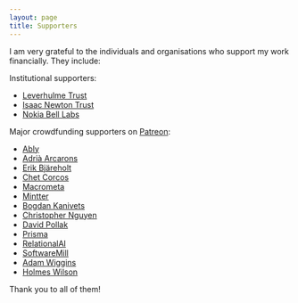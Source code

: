 ```yaml
---
layout: page
title: Supporters
---
```


I am very grateful to the individuals and organisations who support my work financially. They include:

Institutional supporters:

* [Leverhulme Trust](https://www.leverhulme.ac.uk/)
* [Isaac Newton Trust](https://www.newtontrust.cam.ac.uk/)
* [Nokia Bell Labs](https://mobicentre.cst.cam.ac.uk/)

Major crowdfunding supporters on [Patreon](https://www.patreon.com/martinkl):

* [Ably](https://ably.com/)
* [Adrià Arcarons](https://twitter.com/adriaarcarons)
* [Erik Bjäreholt](https://erik.bjareholt.com/)
* [Chet Corcos](http://www.chetcorcos.com/)
* [Macrometa](https://www.macrometa.com/)
* [Mintter](https://mintter.com/)
* [Bogdan Kanivets](https://twitter.com/bkanivets)
* [Christopher Nguyen](https://www.aitomatic.com/)
* [David Pollak](https://twitter.com/dpp)
* [Prisma](https://www.prisma.io/)
* [RelationalAI](https://relational.ai/)
* [SoftwareMill](https://softwaremill.com/)
* [Adam Wiggins](https://adamwiggins.com/)
* [Holmes Wilson](https://twitter.com/holmesworcester)

Thank you to all of them!
